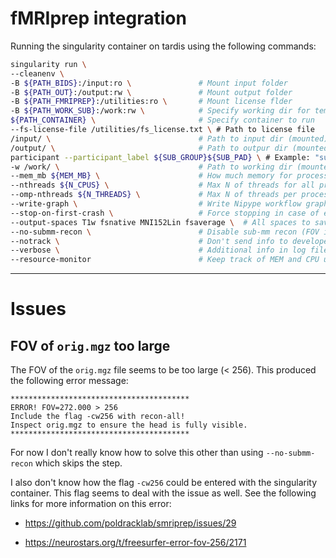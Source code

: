 # fMRIprep integration

Running the singularity container on tardis using the following commands:

```bash
singularity run \
--cleanenv \
-B ${PATH_BIDS}:/input:ro \               # Mount input folder
-B ${PATH_OUT}:/output:rw \               # Mount output folder
-B ${PATH_FMRIPREP}:/utilities:ro \       # Mount license flder
-B ${PATH_WORK_SUB}:/work:rw \            # Specify working dir for temp files
${PATH_CONTAINER} \                       # Specify container to run
--fs-license-file /utilities/fs_license.txt \ # Path to license file
/input/ \                                 # Path to input dir (mounted)
/output/ \                                # Path to outpur dir (mounted)
participant --participant_label ${SUB_GROUP}${SUB_PAD} \ # Example: "sub-younger001"
-w /work/ \                               # Path to working dir (mounted)
--mem_mb ${MEM_MB} \                      # How much memory for processing
--nthreads ${N_CPUS} \                    # Max N of threads for all processes
--omp-nthreads ${N_THREADS} \             # Max N of threads per process
--write-graph \                           # Write Nipype workflow graph
--stop-on-first-crash \                   # Force stopping in case of error
--output-spaces T1w fsnative MNI152Lin fsaverage \  # All spaces to save outputs in
--no-submm-recon \                        # Disable sub-mm recon (FOV issue)
--notrack \                               # Don't send info to developers
--verbose \                               # Additional info in log file
--resource-monitor                        # Keep track of MEM and CPU usage
```

---

# Issues

## FOV of ```orig.mgz``` too large

The FOV of the ```orig.mgz``` file seems to be too large (< 256). This produced
the following error message:

```
****************************************
ERROR! FOV=272.000 > 256
Include the flag -cw256 with recon-all!
Inspect orig.mgz to ensure the head is fully visible.
****************************************
```

For now I don't really know how to solve this other than using
```--no-submm-recon``` which skips the step.

I also don't know how the flag ```-cw256``` could be entered with the singularity
container. This flag seems to deal with the issue as well. See the following
links for more information on this error:

- https://github.com/poldracklab/smriprep/issues/29

- https://neurostars.org/t/freesurfer-error-fov-256/2171
